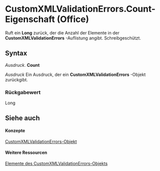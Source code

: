 
# CustomXMLValidationErrors.Count-Eigenschaft (Office)

Ruft ein  **Long** zurück, der die Anzahl der Elemente in der **CustomXMLValidationErrors** -Auflistung angibt. Schreibgeschützt.


## Syntax

 _Ausdruck_. **Count**

 _Ausdruck_ Ein Ausdruck, der ein **CustomXMLValidationErrors** -Objekt zurückgibt.


### Rückgabewert

Long


## Siehe auch


#### Konzepte


[CustomXMLValidationErrors-Objekt](17c7b3dc-f4ba-b247-498d-48be197bbc91.md)
#### Weitere Ressourcen


[Elemente des CustomXMLValidationErrors-Objekts](http://msdn.microsoft.com/library/f177d201-6ae4-fa4a-99d4-d9dd9bca3601%28Office.15%29.aspx)